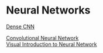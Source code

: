 # Neural Networks

<a href="https://www.analyticsvidhya.com/blog/2022/03/introduction-to-densenets-dense-cnn/?utm_source=linkedin&utm_medium=social&utm_campaign=new-article&utm_content=B&custom=LBI1394"> 
Dense CNN </a><br>

<a href="https://stanford.edu/~shervine/teaching/cs-230/cheatsheet-convolutional-neural-networks"> Convolutional Neural Network </a> <br>
<a href="https://jalammar.github.io/visual-interactive-guide-basics-neural-networks/"> Visual Introduction to Neural Network </a>
